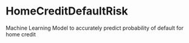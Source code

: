# HomeCreditDefaultRisk
Machine Learning Model to accurately predict probability of default for home credit
